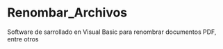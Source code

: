 # Renombar_Archivos
Software de sarrollado en Visual Basic para renombrar documentos PDF, entre otros
